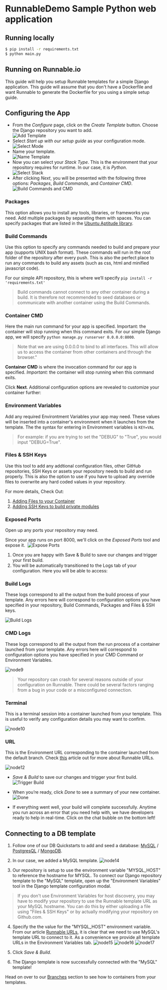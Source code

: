 # RunnableDemo Sample Python web application

## Running locally

```bash
$ pip install -r requirements.txt
$ python main.py
```

## Running on Runnable.io

This guide will help you setup Runnable templates for a simple Django application. This guide will assume that you don't have a Dockerfile and want Runnable to generate the Dockerfile for you using a simple setup guide.

## Configuring the App 

* From the *Configure* page, click on the *Create Template* button. Choose the Django repository you want to add.<br />
![Add Template](/images/create-django-1.png)  
* Select _Start up with our setup guide_ as your configuration mode.<br />
![Select Mode](/images/create-django-3.png)  
* Name your template.<br />
![Name Template](/images/create-django-5.png)  
* Now you can select your *Stack Type*. This is the environment that your repository requires for runtime. In our case, it is *Python*.<br />
![Select Stack](/images/create-django-4.png)  
* After clicking *Next*, you will be presented with the following three options: *Packages*, *Build Commands*, and *Container CMD*.<br />
![Build Commands and CMD](/images/create-django-6.png)  

### Packages 

This option allows you to install any tools, libraries, or frameworks you need. Add multiple packages by separating them with spaces. You can specify packages that are listed in the [Ubuntu Aptitude library](http://packages.ubuntu.com/).

### Build Commands

Use this option to specify any commands needed to build and prepare your app (supports UNIX bash format). These commands will run in the root folder of the repository after every push. This is also the perfect place to run any commands to build any assets (such as css, html and minified javascript code). 

For our simple API repository, this is where we’ll specify `pip install -r 'requirements.txt'`

>Build commands cannot connect to any other container during a build. It is therefore not recommended to seed databases or communicate with another container using the Build Commands.

### Container CMD 

Here the main run command for your app is specified. Important: the container will stop running when this command exits. For our simple Django app, we will specify `python manage.py runserver 0.0.0.0:8000`.

>Note that we are using 0.0.0.0 to bind to all interfaces. This will allow us to access the container from other containers and through the browser."

__Container CMD__ is where the invocation command for our app is specified. _Important:_ the container will stop running when this command exits.

Click __Next__. Additional configuration options are revealed to customize your container further:

### Environment Variables

Add any required Environtment Variables your app may need. These values will be inserted into a container's environment when it launches from the template. The the syntax for entering in Environment variables is `KEY=VAL`<br />
>For example: if you are trying to set the "DEBUG" to "True", you would input "DEBUG=True".

### Files & SSH Keys

Use this tool to add any addtional configuration files, other GitHub repositories, SSH Keys or assets your repository needs to build and run properly. This is also the option to use if you have to upload any override files to overwrite any hard coded values in your repository.

For more details, Check Out:

1. [Adding Files to your Container](https://support.runnable.com/hc/en-us/articles/208221743)
2. [Adding SSH Keys to build private modules](https://support.runnable.com/hc/en-us/articles/208018586-My-build-is-failing-because-of-No-Such-Key-or-Host-key-verification-failed-What-do-I-do-)

### Exposed Ports

Open up any ports your repository may need. 

Since your app runs on port 8000, we'll click on the *Exposed Ports* tool and expose it.  
![Expose Ports](https://support.runnable.com/hc/en-us/article_attachments/203243523/Screen_Shot_2016-03-10_at_1.41.02_PM.png)

1. Once you are happy with Save & Build to save our changes and trigger your first build. 
2. You will be automatically transitioned to the Logs tab of your configuration. Here you will be able to access:

### Build Logs

These logs correspond to all the output from the build process of your template. Any errors here will correspond to configuration options you have specified in your repository, Build Commands, Packages and Files & SSH keys. 

![Build Logs](https://support.runnable.com/hc/en-us/article_attachments/203094436/Screen_Shot_2016-03-10_at_3.06.10_PM.png)  

### CMD Logs 

These logs correspond to all the output from the run process of a container launched from your template. Any errors here will correspond to configuration options you have specified in your CMD Command or Environment Variables. 

![node9](/images/node9.png)  

> Your repository can crash for several reasons outside of your configuration on Runnable. There could be several factors ranging from a bug in your code or a misconfigured connection. 

### Terminal

This is a terminal session into a container launched from your template. This is useful to verify any configuration details you may want to confirm.

![node10](/images/node10.png)  

### URL

This is the Environment URL corresponding to the container launched from the default branch. Check [this](https://support.runnable.com/hc/en-us/articles/212802006-Runnable-URLs) article out for more about Runnable URLs.

![node12](/images/node12.png)

* *Save &amp; Build* to save our changes and trigger your first build. ![Trigger Build](https://support.runnable.com/hc/en-us/article_attachments/203162596/Screen_Shot_2016-03-16_at_9.26.49_PM.png)

* When you’re ready, click *Done* to see a summary of your new container.  
![Done](https://support.runnable.com/hc/en-us/article_attachments/203162656/Screen_Shot_2016-03-16_at_9.43.16_PM.png)
* If everything went well, your build will complete successfully. Anytime you run across an error that you need help with, we have developers ready to help in real-time. Click on the chat bubble on the bottom left!  

## Connecting to a DB template

1. Follow one of our DB Quickstarts to add and seed a database: [MySQL](https://support.runnable.com/hc/en-us/sections/202755686-Branches) / [PostgresQL](https://support.runnable.com/hc/en-us/sections/202755686-Branches) / [MongoDB](https://support.runnable.com/hc/en-us/sections/202755686-Branches).

2. In our case, we added a MySQL template.
![node14](/images/node14.png)  

3. Our repository is setup to use the environment variable "MYSQL_HOST" to reference the hostname for MYSQL. To connect our Django repository template to the "MySQL" template, open up the "Environment Variables" tool in the Django template configuration modal.

> If you don't use Environment Variables for host discovery, you may have to modify your repository to use the Runnable template URL as your MySQL hostname. You can do this by either uploading a file using "Files & SSH Keys" or by actually modifying your repository on Github.com.

4. Specify the the value for the "MYSQL_HOST" environment variable. From our article [Runnable URLs](https://support.runnable.com/hc/en-us/articles/212802006-Runnable-URLs), it is clear that we need to use MySQL's template URL to connect to it. As a convenience we provide all template URLs in the Environment Variables tab.
![node15](/images/node15.png) ![node16](/images/node16.png) ![node17](/images/node17.png)  

5. Click *Save & Build*.

6. The Django template is now successfully connected with the "MySQL" template!

Head on over to our [Branches](https://support.runnable.com/hc/en-us/sections/202755686-Branches) section to see how to containers from your templates.

